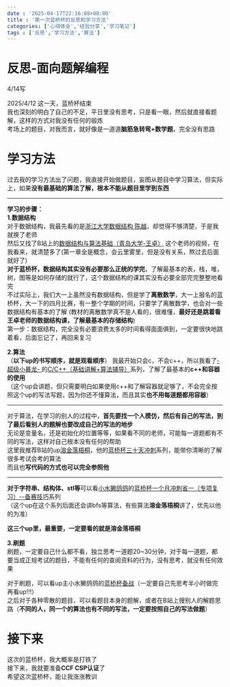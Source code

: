```yaml
---
date : '2025-04-17T22:16:08+08:00'
title : '第一次蓝桥杯的反思和学习方法'
categories: ['心得体会','经验分享','学习笔记']
tags : ['反思','学习方法','算法']
---
```


# 反思-面向题解编程

4/14写

2025/4/12
这一天，蓝桥杯结束  
我也深刻的明白了自己的不足，平日里没有思考，只是看一眼，然后就直接看题解，这样的方式对我没有任何的锻炼  
考场上的题目，对我而言，就好像是一道道**脑筋急转弯+数学题**，完全没有思路

# 学习方法
过去我的学习方法出了问题，我直接开始做题目，妄图从题目中学习算法，但实际上，如果**没有最基础的算法了解，根本不能从题目里学到东西**

---

**学习的步骤：**  
**1.数据结构**  
对于数据结构，我最先看的是[浙江大学数据结构 陈越](https://www.bilibili.com/video/BV1H4411N7oD/?spm_id_from=333.337.search-card.all.click&vd_source=7382d11a54f8a0e8a3163cc36fe6f157)，却觉得不够清楚，于是我就换了老师  
然后又找了B站上的[数据结构与算法基础（青岛大学-王卓）](https://www.bilibili.com/video/BV1nJ411V7bd/?spm_id_from=333.337.search-card.all.click&vd_source=7382d11a54f8a0e8a3163cc36fe6f157)
这个老师的视频，在我看来，就清楚多了(第一章全是概念，会云里雾里，但是没有关系，熬过去后面就好了)  
**对于蓝桥杯，数据结构其实没有必要那么正统的学完**，了解最基本的表，栈，堆，树，图等是如何存储的就行了，这个数据结构的课其实没有必要全部完完整整地看完  
不过实际上，我们大一上虽然没有数据结构，但是学了**离散数学**，大一上报名的蓝桥杯，大一下的四月比赛，有一整个学期的时间，只要学了离散数学，也会对一些数据结构有基本的了解
(教材的离散数学真不是人看的，很难懂，**最好还是跳着看王卓老师的数据结构课，了解最基本的存储结构**)  
第一步：数据结构，完全没有必要浪费太多的时间看得面面俱到，一定要很快地跳着看，后面忘记了，再回来复习

**2.算法**  
（**以下up的书写顺序，就是观看顺序**）
我最开始只会c，不会c++，所以我看了[-超级小暴龙-
](https://space.bilibili.com/1929366563)的[C/C++（基础讲解+算法辅导）](https://www.bilibili.com/video/BV1M1YLePE4u/?spm_id_from=333.337.search-card.all.click&vd_source=7382d11a54f8a0e8a3163cc36fe6f157)系列，了解了最基本的**c++和容器的使用**  
（这个up会讲题，但只需要明白如果使用c++和了解容器就足够了，不会完全按照这个up的写法写题，因为你还不懂算法，而且其实**也不用每道题都用容器**）

***

对于算法，在学习的别人的过程中，**首先要找一个人模仿，然后有自己的写法，到了最后看别人的题解也要改成自己的写法的地步**  
无论是变量名，还是初始化的位置等等，如果看不同的老师，可能每一道题都有不同的写法，这样对自己根本没有任何的帮助  
这里我推荐B站的up[溶金落梧桐](https://space.bilibili.com/40733116)，他的[蓝桥杯三十天冲刺](https://www.bilibili.com/video/BV1oTcUexEht?spm_id_from=333.788.videopod.sections&vd_source=7382d11a54f8a0e8a3163cc36fe6f157)系列，能带你清晰的了解很多考试会考的算法  
而且也**写代码的方式也可以完全参照他**

***

**对于字符串、结构体、stl等**可以看[小水獭鸽鸽](https://space.bilibili.com/668396100/upload/video)的[蓝桥杯一个月冲刺省一（专项复习）--备赛技巧](https://www.bilibili.com/video/BV1Uz421Q7jQ/?spm_id_from=333.1387.upload.video_card.click&vd_source=7382d11a54f8a0e8a3163cc36fe6f157)系列  
（这个up在这个系列后面还会讲bfs等算法，有些算法**溶金落梧桐**讲了，优先以他的为准）

**这三个up里，最重要，一定要看的就是溶金落梧桐**

**3.刷题**  
刷题，一定要自己什么都不看，独立思考一道题20~30分钟，对于每一道题，都要当成正规考试的题目，不能有任何的查阅资料的行为，没有思考，就没有任何效果  

对于刷题，可以看up主小水獭鸽鸽的[蓝桥杯备战](https://www.bilibili.com/video/BV1eZ421a7VU/?spm_id_from=333.1387.upload.video_card.click&vd_source=7382d11a54f8a0e8a3163cc36fe6f157)（一定要自己先思考半小时做完再看up!!!）  
之后对于各种零散的题目，可以看题目本身的题解，或者在B站上搜别人的解题思路（**不同的人，同一个的算法也有不同的写法，一定要按照自己的写法做题**）

# 接下来

这次的蓝桥杯，我大概率是打铁了  
接下来，我就要准备**CCF CSP认证**了  
希望这次蓝桥杯，能让我涨涨教训


